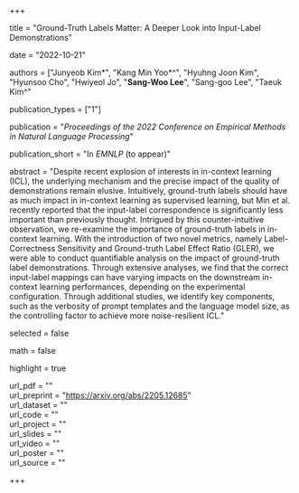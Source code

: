 +++

title = "Ground-Truth Labels Matter: A Deeper Look into Input-Label Demonstrations"


date = "2022-10-21"

authors = ["Junyeob Kim*", "Kang Min Yoo*^", "Hyuhng Joon Kim", "Hyunsoo Cho", "Hwiyeol Jo", "**Sang-Woo Lee**", "Sang-goo Lee", "Taeuk Kim^"


publication_types = ["1"]

publication = "*Proceedings of the 2022 Conference on Empirical Methods in Natural Language Processing*"

publication_short = "In *EMNLP* (to appear)"

abstract = "Despite recent explosion of interests in in-context learning (ICL), the underlying mechanism and the precise impact of the quality of demonstrations remain elusive.
Intuitively, ground-truth labels should have as much impact in in-context learning as supervised learning, but Min et al. recently reported that the input-label correspondence is significantly less important than previously thought.
Intrigued by this counter-intuitive observation, we re-examine the importance of ground-truth labels in in-context learning.
With the introduction of two novel metrics, namely Label-Correctness Sensitivity and Ground-truth Label Effect Ratio (GLER), we were able to conduct quantifiable analysis on the impact of ground-truth label demonstrations.
Through extensive analyses, we find that the correct input-label mappings can have varying impacts on the downstream in-context learning performances, depending on the experimental configuration.
Through additional studies, we identify key components, such as the verbosity of prompt templates and the language model size, as the controlling factor to achieve more noise-resilient ICL."

selected = false

math = false

highlight = true

url_pdf = ""  
url_preprint = "https://arxiv.org/abs/2205.12685"    
url_dataset = ""  
url_code = ""  
url_project = ""  
url_slides = ""  
url_video = ""  
url_poster = ""  
url_source = ""  

+++

